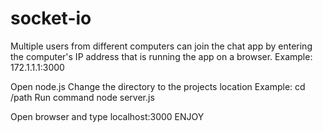 # socket-io

Multiple users from different computers can join the chat app by entering the computer's IP address that is running the app on a browser.
Example: 172.1.1.1:3000

Open node.js
Change the directory to the projects location
Example: cd /path
Run command node server.js

Open browser and type localhost:3000
ENJOY

